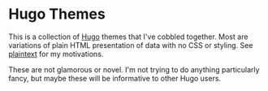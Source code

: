 # Hugo Themes

This is a collection of [Hugo](http://gohugo.io/) themes that I've cobbled together.  Most are variations of plain HTML presentation of data with no CSS or styling.  See [plaintext](https://skippy.net/plaintext/) for my motivations.

These are not glamorous or novel. I'm not trying to do anything particularly fancy, but maybe these will be informative to other Hugo users.
